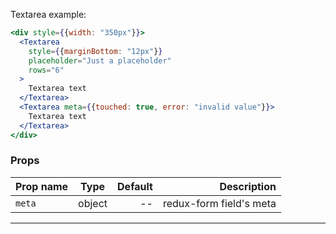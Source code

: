 Textarea example:

```jsx
<div style={{width: "350px"}}>
  <Textarea
    style={{marginBottom: "12px"}}
    placeholder="Just a placeholder"
    rows="6"
  >
    Textarea text
  </Textarea>
  <Textarea meta={{touched: true, error: "invalid value"}}>
    Textarea text
  </Textarea>
</div>
```

### Props

| Prop name |  Type  | Default |             Description |
| --------- | :----: | ------: | ----------------------: |
| `meta`    | object |      -- | redux-form field's meta |

---
